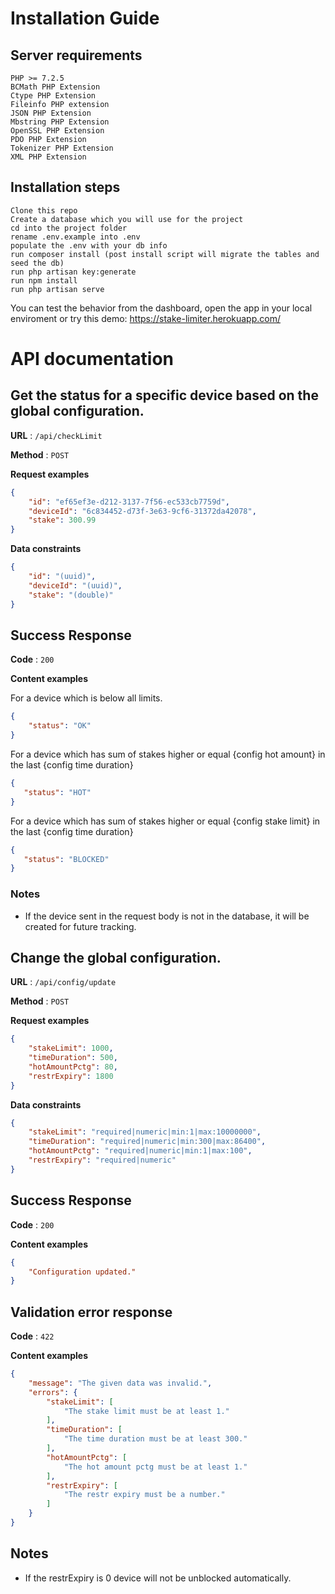 # Installation Guide

## Server requirements
    PHP >= 7.2.5
    BCMath PHP Extension
    Ctype PHP Extension
    Fileinfo PHP extension
    JSON PHP Extension
    Mbstring PHP Extension
    OpenSSL PHP Extension
    PDO PHP Extension
    Tokenizer PHP Extension
    XML PHP Extension

## Installation steps
    Clone this repo
    Create a database which you will use for the project
    cd into the project folder
    rename .env.example into .env
    populate the .env with your db info
    run composer install (post install script will migrate the tables and seed the db)
    run php artisan key:generate
    run npm install
    run php artisan serve
    
 You can test the behavior from the dashboard, open the app in your local enviroment or try this demo: https://stake-limiter.herokuapp.com/


# API documentation

## Get the status for a specific device based on the global configuration.

**URL** : `/api/checkLimit`

**Method** : `POST`

**Request examples**

```json
{
    "id": "ef65ef3e-d212-3137-7f56-ec533cb7759d",
    "deviceId": "6c834452-d73f-3e63-9cf6-31372da42078",
    "stake": 300.99
}
```

**Data constraints**

```json
{
    "id": "(uuid)",
    "deviceId": "(uuid)",
    "stake": "(double)"
}
```

## Success Response

**Code** : `200`

**Content examples**

For a device which is below all limits.

```json
{
    "status": "OK"
}
```

For a device which has sum of stakes higher or equal {config hot amount} in the last {config time duration}

```json
{
   "status": "HOT"
}
```

For a device which has sum of stakes higher or equal {config stake limit} in the last {config time duration}

```json
{
   "status": "BLOCKED"
}
```

### Notes

* If the device sent in the request body is not in the database, it will be created for future tracking.


## Change the global configuration.

**URL** : `/api/config/update`

**Method** : `POST`

**Request examples**

```json
{
    "stakeLimit": 1000,
    "timeDuration": 500,
    "hotAmountPctg": 80,
    "restrExpiry": 1800
}
```

**Data constraints**

```json
{
    "stakeLimit": "required|numeric|min:1|max:10000000",
    "timeDuration": "required|numeric|min:300|max:86400",
    "hotAmountPctg": "required|numeric|min:1|max:100",
    "restrExpiry": "required|numeric"
}
```

## Success Response

**Code** : `200`

**Content examples**


```json
{
    "Configuration updated."
}
```

## Validation error response

**Code** : `422`

**Content examples**


```json
{
    "message": "The given data was invalid.",
    "errors": {
        "stakeLimit": [
            "The stake limit must be at least 1."
        ],
        "timeDuration": [
            "The time duration must be at least 300."
        ],
        "hotAmountPctg": [
            "The hot amount pctg must be at least 1."
        ],
        "restrExpiry": [
            "The restr expiry must be a number."
        ]
    }
}
```

## Notes

* If the restrExpiry is 0 device will not be unblocked automatically.

